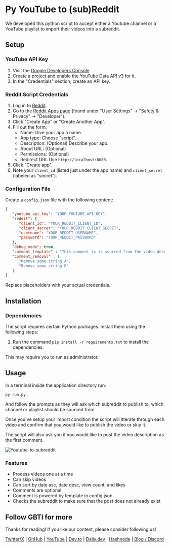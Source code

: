 # Py YouTube to (sub)Reddit

We developed this python script to accept either a Youtube channel or a YouTube playlist to import their videos into a subreddit.

## Setup

### YouTube API Key
1. Visit the [Google Developers Console](https://console.developers.google.com/).
2. Create a project and enable the YouTube Data API v3 for it.
3. In the "Credentials" section, create an API key.

### Reddit Script Credentials
1. Log in to [Reddit](https://www.reddit.com/).
2. Go to the [Reddit Apps page](https://www.reddit.com/prefs/apps) (found under "User Settings" -> "Safety & Privacy" -> "Developer").
3. Click "Create App" or "Create Another App".
4. Fill out the form:
   - Name: Give your app a name.
   - App type: Choose "script".
   - Description: (Optional) Describe your app.
   - About URL: (Optional)
   - Permissions: (Optional)
   - Redirect URI: Use `http://localhost:8080`.
5. Click "Create app".
6. Note your `client_id` (listed just under the app name) and `client_secret` (labeled as "secret").

### Configuration File
Create a `config.json` file with the following content:

```json
{
   "youtube_api_key": "YOUR_YOUTUBE_API_KEY",
   "reddit": {
      "client_id": "YOUR_REDDIT_CLIENT_ID",
      "client_secret": "YOUR_REDDIT_CLIENT_SECRET",
      "username": "YOUR_REDDIT_USERNAME",
      "password": "YOUR_REDDIT_PASSWORD"
   },
   "debug_mode": true,
   "comment_template" : "This comment is is sourced from the video description:\r\n\r\n\"{youtube.description}\"",
   "comment_removal" : [
      "Remove some string A",
      "Remove some string B"
   ]
}
```

Replace placeholders with your actual credentials.

## Installation

### Dependencies
The script requires certain Python packages. Install them using the following steps:

1. Run the command ``pip install -r requirements.txt`` to install the dependencies.

This may require you to run as administrator. 

## Usage

In a terminal inside the application directory run:

```
py run.py
```
And follow the prompts as they will ask which subreddit to publish to, which channel or playlist should be sourced from. 

Once you've setup your import condition the script will itterate through each video and confirm that you would like to publish the video or skip it. 

The script will also ask you if you would like to post the video description as the first comment. 

![Youtube-to-subreddit](https://github.com/gbti-labs/py-youtube-to-subreddit/assets/125175036/846e7d43-924d-4c7c-ab5b-58135e803276)

### Features

* Process videos one at a time
* Can skip videos
* Can sort by date asc, date desc, view count, and likes
* Comments are optional
* Comment is powered by template in config.json
* Checks the subreddit to make sure that the post does not already exist

## Follow GBTI for more

Thanks for reading! If you like our content, please consider following us!

[Twitter/X](https://twitter.com/gbtilabs) | [GitHub](https://github.com/gbti-labs) | [YouTube](https://www.youtube.com/channel/UCh4FjB6r4oWQW-QFiwqv-UA) | [Dev.to](https://dev.to/gbti) | [Daily.dev](https://dly.to/zfCriM6JfRF) | [Hashnode](https://gbti.hashnode.dev/) | [Blog / Discord](https://gbti.io)
